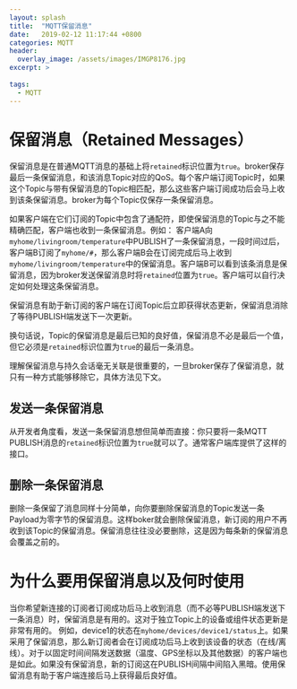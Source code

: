 ```yaml
---
layout: splash
title:  "MQTT保留消息"
date:   2019-02-12 11:17:44 +0800
categories: MQTT
header:
  overlay_image: /assets/images/IMGP8176.jpg
excerpt: >
     
tags: 
  - MQTT
---
```

# 保留消息（Retained Messages）
保留消息是在普通MQTT消息的基础上将`retained`标识位置为`true`。broker保存最后一条保留消息，和该消息Topic对应的QoS。每个客户端订阅Topic时，如果这个Topic与带有保留消息的Topic相匹配，那么这些客户端订阅成功后会马上收到该条保留消息。broker为每个Topic仅保存一条保留消息。

如果客户端在它们订阅的Topic中包含了通配符，即使保留消息的Topic与之不能精确匹配，客户端也收到一条保留消息。例如：
客户端A向`myhome/livingroom/temperature`中PUBLISH了一条保留消息，一段时间过后，客户端B订阅了`myhome/#`，那么客户端B会在订阅完成后马上收到`myhome/livingroom/temperature`中的保留消息。客户端B可以看到该条消息是保留消息，因为broker发送保留消息时将`retained`位置为`true`。客户端可以自行决定如何处理这条保留消息。

保留消息有助于新订阅的客户端在订阅Topic后立即获得状态更新，保留消息消除了等待PUBLISH端发送下一次更新。

换句话说，Topic的保留消息是最后已知的良好值，保留消息不必是最后一个值，但它必须是`retained`标识位置为`true`的最后一条消息。

理解保留消息与持久会话毫无关联是很重要的，一旦broker保存了保留消息，就只有一种方式能够移除它，具体方法见下文。

## 发送一条保留消息
从开发者角度看，发送一条保留消息想但简单而直接：你只要将一条MQTT PUBLISH消息的`retained`标识位置为`true`就可以了。通常客户端库提供了这样的接口。

## 删除一条保留消息
删除一条保留了消息同样十分简单，向你要删除保留消息的Topic发送一条Payload为零字节的保留消息。这样boker就会删除保留消息，新订阅的用户不再收到该Topic的保留消息。保留消息往往没必要删除，这是因为每条新的保留消息会覆盖之前的。

# 为什么要用保留消息以及何时使用
当你希望新连接的订阅者订阅成功后马上收到消息（而不必等PUBLISH端发送下一条消息）时，保留消息是有用的。这对于独立Topic上的设备或组件状态更新是非常有用的。
例如，device1的状态在`myhome/devices/device1/status`上。如果采用了保留消息，那么新订阅者会在订阅成功后马上收到该设备的状态（在线/离线）。对于以固定时间间隔发送数据（温度、GPS坐标以及其他数据）的客户端也是如此。如果没有保留消息，新的订阅这在PUBLISH间隔中间陷入黑暗。使用保留消息有助于客户端连接后马上获得最后良好值。
